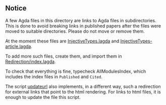 ## Notice

A few Agda files in this directory are links to Agda files in subdirectories. This is done to avoid breaking links in published papers after the files were moved to suitable directories. Please do not move or remove them.

At the moment these files are [InjectiveTypes.lagda](InjectiveTypes.lagda) and [InjectiveTypes-article.lagda](InjectiveTypes-article.lagda).

To add more such files, create them, and import them in [Redirection/index.lagda](Redirection/index.lagda).

To check that everything is fine, typecheck AllModulesIndex, which includes the index files in `Published` and `Cited`.

The script [updateurl](../updateurl) also implements, in a different way, such a redirection for external links that point to the html rendering. For links to html files, it is enough to update the file this script.
